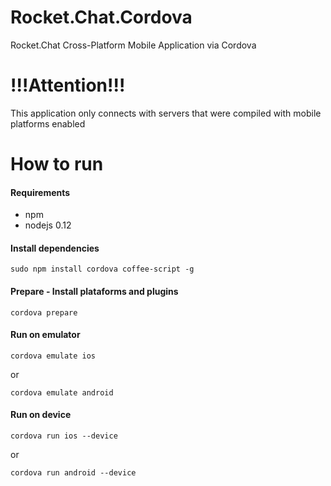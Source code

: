 # Rocket.Chat.Cordova
Rocket.Chat Cross-Platform Mobile Application via Cordova

# !!!Attention!!!
This application only connects with servers that were compiled with mobile platforms enabled

# How to run
#### Requirements
 * npm
 * nodejs 0.12

#### Install dependencies
```shell
sudo npm install cordova coffee-script -g
```

#### Prepare - Install plataforms and plugins
```shell
cordova prepare
```

#### Run on emulator
```shell
cordova emulate ios
```
or
```shell
cordova emulate android
```

#### Run on device
```shell
cordova run ios --device
```
or
```shell
cordova run android --device
```
